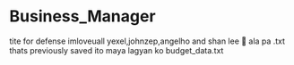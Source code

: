 # Business_Manager
tite for defense imloveuall yexel,johnzep,angelho and shan lee 🚬
ala pa .txt thats previously saved ito maya lagyan ko budget_data.txt
